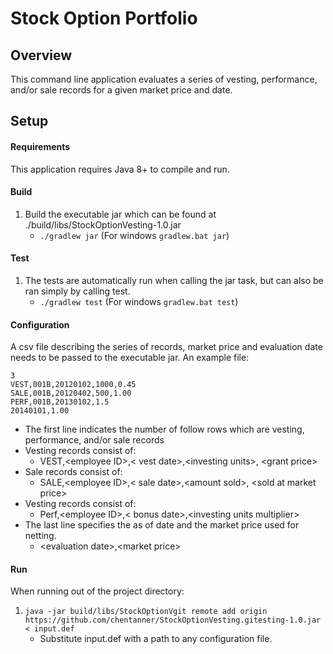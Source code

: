 # Stock Option Portfolio

## Overview

This command line application evaluates a series of vesting, performance, and/or sale records for a given market price and date.

## Setup
#### Requirements
This application requires Java 8+ to compile and run.

#### Build
1) Build the executable jar which can be found at ./build/libs/StockOptionVesting-1.0.jar
    - ```./gradlew jar``` (For windows ```gradlew.bat jar```) 

#### Test
1) The tests are automatically run when calling the jar task, but can also be ran simply by calling test.
    - ```./gradlew test``` (For windows ```gradlew.bat test```) 

#### Configuration
A csv file describing the series of records, market price and evaluation date needs to be passed to the executable jar. An example file:
```
3
VEST,001B,20120102,1000,0.45
SALE,001B,20120402,500,1.00
PERF,001B,20130102,1.5
20140101,1.00
```
- The first line indicates the number of follow rows which are vesting, performance, and/or sale records
- Vesting records consist of: 
    - VEST,\<employee ID\>,\< vest date\>,\<investing units\>, \<grant price\>
- Sale records consist of: 
    - SALE,\<employee ID\>,\< sale date\>,\<amount sold\>, \<sold at market price\>
- Vesting records consist of: 
    - Perf,\<employee ID\>,\< bonus date\>,\<investing units multiplier\>
- The last line specifies the as of date and the market price used for netting.
    - \<evaluation date\>,\<market price\>
#### Run
When running out of the project directory:
1) ```java -jar build/libs/StockOptionVgit remote add origin https://github.com/chentanner/StockOptionVesting.gitesting-1.0.jar < input.def```
    - Substitute input.def with a path to any configuration file.
    
 